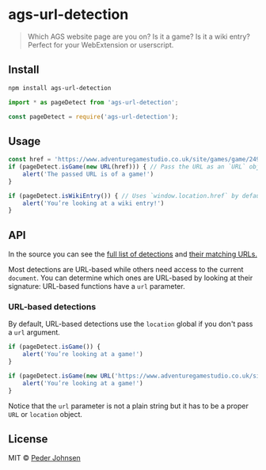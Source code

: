 # <!--<img width="438" align="right" src="https://user-images.githubusercontent.com/1402241/81425503-01b4d800-9158-11ea-9406-484a1ff37968.png">--> ags-url-detection

> Which AGS website page are you on? Is it a game? Is it a wiki entry? Perfect for your WebExtension or userscript.

## Install

```sh
npm install ags-url-detection
```

```js
import * as pageDetect from 'ags-url-detection';
```

```js
const pageDetect = require('ags-url-detection');
```

## Usage

```js
const href = 'https://www.adventuregamestudio.co.uk/site/games/game/2492-duty-first/';
if (pageDetect.isGame(new URL(href))) { // Pass the URL as an `URL` object
	alert('The passed URL is of a game!')
}

if (pageDetect.isWikiEntry()) { // Uses `window.location.href` by default
	alert('You’re looking at a wiki entry!')
}
```

## API

In the source you can see the [full list of detections](https://www.unpkg.com/browse/ags-url-detection@latest/esm/index.d.ts) and [their matching URLs.](https://github.com/pederjohnsen/ags-url-detection/blob/master/index.ts)

Most detections are URL-based while others need access to the current `document`. You can determine which ones are URL-based by looking at their signature: URL-based functions have a `url` parameter.

### URL-based detections

By default, URL-based detections use the `location` global if you don't pass a `url` argument.

```js
if (pageDetect.isGame()) {
	alert('You’re looking at a game!')
}
```

```js
if (pageDetect.isGame(new URL('https://www.adventuregamestudio.co.uk/site/games/game/2492-duty-first/'))) {
	alert('You’re looking at a game!')
}
```

Notice that the `url` parameter is not a plain string but it has to be a proper `URL` or `location` object.

<!-- TODO: Add if there are document based detections added
### Document-based detections

By default, `document`-based detections use the `document` global, which means they can only be used if you have the whole page, you can't just test any random URL string.


```js
if (pageDetect.isDocumentBasedDetection()) {
	alert('You’re on an document based detection, like https://www.adventuregamestudio.co.uk/doucmentBasedDetection')
}
```
-->

## License

MIT © [Peder Johnsen](https://pederjohnsen.com)
